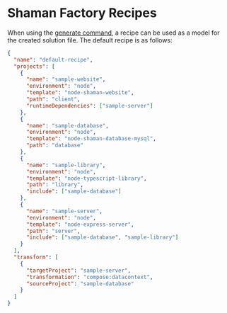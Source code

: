 # Shaman Factory Recipes

When using the [generate command](https://github.com/iotshaman/shaman-factory/tree/v2#generate-command), a recipe can be used as a model for the created solution file. The default recipe is as follows:

```json
{
  "name": "default-recipe",
  "projects": [
    {
      "name": "sample-website",
      "environment": "node",
      "template": "node-shaman-website",
      "path": "client",
      "runtimeDependencies": ["sample-server"]
    },
    {
      "name": "sample-database",
      "environment": "node",
      "template": "node-shaman-database-mysql",
      "path": "database"
    },
    {
      "name": "sample-library",
      "environment": "node",
      "template": "node-typescript-library",
      "path": "library",
      "include": ["sample-database"]
    },
    {
      "name": "sample-server",
      "environment": "node",
      "template": "node-express-server",
      "path": "server",
      "include": ["sample-database", "sample-library"]
    }
  ],
  "transform": [
    {
      "targetProject": "sample-server",
      "transformation": "compose:datacontext",
      "sourceProject": "sample-database"
    }
  ]
}
```
